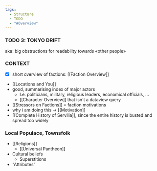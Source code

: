 ```yaml
---
tags:
  - Structure
  - TODO
  - "#Overview"
---
```

### TODO 3: TOKYO DRIFT 
aka: big obstructions for readability towards «other people»
### CONTEXT
- [x] short overview of factions: [[Faction Overview]]
- [[Locations and You]]
- good, summarising index of major actors
	- I.e. politicians, military, religious leaders, economical officials, …  
	- [[Character Overview]] that isn't a dataview query
- [[Stressors on Factions]] = faction motivations
- why i am doing this -> [[Motivation]]
- [[Complete History of Servilia]], since the entire history is busted and spread too widely
### Local Populace, Townsfolk
- [[Religions]]
	- [[Universal Pantheon]]
- Cultural beliefs 
	- Superstitions
- “Attributes”
